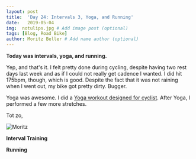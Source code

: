 ```yaml
---
layout: post
title:  'Day 24: Intervals 3, Yoga, and Running'
date:   2019-05-04
img:  notulips.jpg # Add image post (optional)
tags: [Blog, Road Bike]
author: Moritz Beller # Add name author (optional)
---
```


**Today was intervals, yoga, and running.**

Yep, and that's it. I felt pretty done during cycling, despite having
two rest days last week and as if I could not really get cadence I
wanted. I did hit 175bpm, though, which is good. Despite the fact that
it was not raining when I went out, my bike got pretty dirty. Bugger.

Yoga was awesome. I did a [Yoga workout designed for cyclist](). After
Yoga, I performed a few more stretches.

Tot zo,

![Moritz]({{site.baseurl}}/assets/img/moritz.png)



**Interval Training**



**Running**

